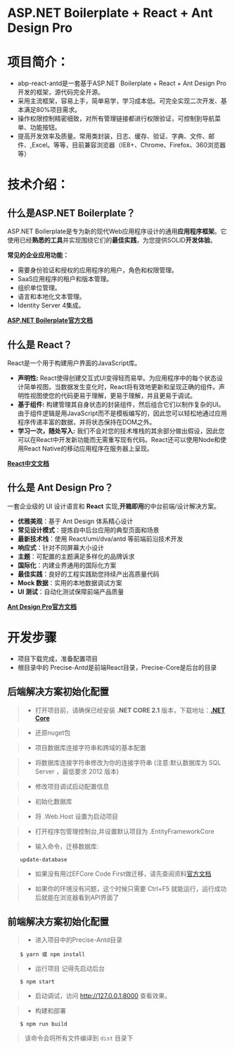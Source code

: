 ﻿# ASP.NET Boilerplate + React + Ant Design Pro

# 项目简介：

* abp-react-antd是一套基于ASP.NET Boilerplate + React + Ant Design Pro开发的框架，源代码完全开源。
* 采用主流框架，容易上手，简单易学，学习成本低。可完全实现二次开发、基本满足80%项目需求。
* 操作权限控制精密细致，对所有管理链接都进行权限验证，可控制到导航菜单、功能按钮。
* 提高开发效率及质量。常用类封装，日志、缓存、验证、字典、文件、邮件、,Excel。等等，目前兼容浏览器（IE8+、Chrome、Firefox、360浏览器等）

# 技术介绍：

## 什么是ASP.NET Boilerplate？

ASP.NET Boilerplate是专为新的现代Web应用程序设计的通用**应用程序框架**。它使用已经**熟悉的工具**并实现围绕它们的**最佳实践**，为您提供SOLID**开发体验**。

**常见的企业应用功能：**
* 需要身份验证和授权的应用程序的用户，角色和权限管理。
* SaaS应用程序的租户和版本管理。
* 组织单位管理。
* 语言和本地化文本管理。
* Identity Server 4集成。

<a href="https://aspnetboilerplate.com/Pages/Documents/Module-System" target="_blank">**ASP.NET Boilerplate官方文档**</a>

## 什么是 React？

React是一个用于构建用户界面的JavaScript库。

* **声明性:** React使得创建交互式UI变得轻而易举。为应用程序中的每个状态设计简单视图，当数据发生变化时，React将有效地更新和呈现正确的组件。声明性视图使您的代码更易于理解，更易于理解，并且更易于调试。
* **基于组件:** 构建管理其自身状态的封装组件，然后组合它们以制作复杂的UI。由于组件逻辑是用JavaScript而不是模板编写的，因此您可以轻松地通过应用程序传递丰富的数据，并将状态保持在DOM之外。
* **学习一次，随处写入:** 我们不会对您的技术堆栈的其余部分做出假设，因此您可以在React中开发新功能而无需重写现有代码。React还可以使用Node和使用React Native的移动应用程序在服务器上呈现。

<a href="https://react.docschina.org/docs/hello-world.html" target="_blank">**React中文文档**</a>

## 什么是 Ant Design Pro？

一套企业级的 UI 设计语言和 **React** 实现,**开箱即用**的中台前端/设计解决方案。
* **优雅美观**：基于 Ant Design 体系精心设计
* **常见设计模式**：提炼自中后台应用的典型页面和场景
* **最新技术栈**：使用 React/umi/dva/antd 等前端前沿技术开发
* **响应式**：针对不同屏幕大小设计
* **主题**：可配置的主题满足多样化的品牌诉求
* **国际化**：内建业界通用的国际化方案
* **最佳实践**：良好的工程实践助您持续产出高质量代码
* **Mock 数据**：实用的本地数据调试方案
* **UI 测试**：自动化测试保障前端产品质量

<a href="https://pro.ant.design/docs/getting-started-cn" target="_blank">**Ant Design Pro官方文档**</a>

# 开发步骤

* 项目下载完成，准备配置项目
* 根目录中的 Precise-Antd是前端React目录，Precise-Core是后台的目录

## 后端解决方案初始化配置
>* 打开项目前，请确保已经安装 **.NET CORE 2.1** 版本，下载地址：<a href="https://dotnet.microsoft.com/download/dotnet-core/2.1" target="_blank">**.NET Core**</a>

>* 还原nuget包

>* 项目数据库连接字符串和跨域的基本配置

>* 将数据库连接字符串修改为你的连接字符串 (注意:默认数据库为 SQL Server ，最低要求 2012 版本)

>* 修改项目调试启动配置信息

>* 初始化数据库

>* 将 .Web.Host 设置为启动项目

>* 打开程序包管理控制台,并设置默认项目为 .EntityFrameworkCore

>* 输入命令，迁移数据库: 
```
    update-database
```
>* 如果没有用过EFCore Code First做迁移，请先查阅资料<a href="https://docs.microsoft.com/zh-cn/ef/core/managing-schemas/migrations/" target="_blank">官方文档</a>

>* 如果你的环境没有问题，这个时候只需要 Ctrl+F5 就能运行，运行成功后就能在浏览器看到API界面了

## 前端解决方案初始化配置
>* 进入项目中的Precise-Antd目录
```
    $ yarn 或 npm install
```

>* 运行项目
>记得先启动后台
```
    $ npm start
```
>* 启动调试，访问  <a href="http://127.0.0.1:8000" target="_blank">http://127.0.0.1:8000</a> 查看效果。

>* 构建和部署
```
    $ npm run build
```
>该命令会将所有文件编译到 `dist` 目录下
